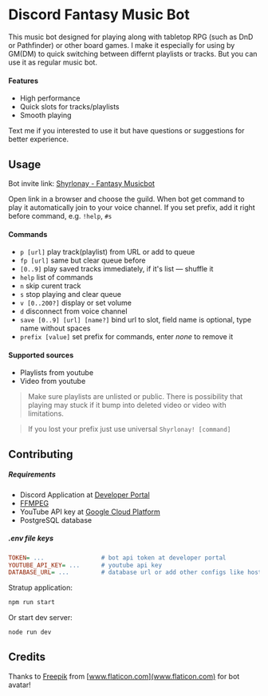 # Discord Fantasy Music Bot

This music bot designed for playing along with tabletop RPG (such as DnD or Pathfinder) or other board games. I make it especially for using by GM(DM) to quick switching between differnt playlists or tracks. But you can use it as regular music bot.

#### Features

- High performance
- Quick slots for tracks/playlists
- Smooth playing

Text me if you interested to use it but have questions or suggestions for better experience.

## Usage

Bot invite link: [Shyrlonay - Fantasy Musicbot](https://discord.com/api/oauth2/authorize?client_id=667765780863254558&permissions=3147840&scope=bot)

Open link in a browser and choose the guild. When bot get command to play it automatically join to your voice channel. If you set prefix, add it right before command, e.g. `!help`, `#s`

#### Commands

-   `p [url]` play track(playlist) from URL or add to queue
-   `fp [url]` same but clear queue before
-   `[0..9]` play saved tracks immediately, if it's list — shuffle it
-   `help` list of commands
-   `n` skip curent track
-   `s` stop playing and clear queue
-   `v [0..200?]` display or set volume
-   `d` disconnect from voice channel
-   `save [0..9] [url] [name?]` bind url to slot, field name is optional, type name without spaces
-   `prefix [value]` set prefix for commands, enter *none* to remove it

#### Supported sources

-   Playlists from youtube
-   Video from youtube

> Make sure playlists are unlisted or public. There is possibility that playing may stuck if it bump into deleted video or video with limitations.

> If you lost your prefix just use universal `Shyrlonay! [command]`

## Contributing

##### Requirements

- Discord Application at [Developer Portal](https://discord.com/developers/applications)
- [FFMPEG](https://ffmpeg.org/)
- YouTube API key at [Google Cloud Platform](https://console.cloud.google.com/apis/)
- PostgreSQL database

##### .env file keys

```ini
TOKEN= ...                # bot api token at developer portal
YOUTUBE_API_KEY= ...      # youtube api key
DATABASE_URL= ...         # database url or add other configs like host, username, password
```

Stratup application:

```sh
npm run start
```

Or start dev server:

```sh
node run dev
```

## Credits

Thanks to [Freepik](https://www.flaticon.com/authors/freepik) from [www.flaticon.com](www.flaticon.com) for bot avatar!
